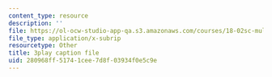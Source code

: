 ```yaml
---
content_type: resource
description: ''
file: https://ol-ocw-studio-app-qa.s3.amazonaws.com/courses/18-02sc-multivariable-calculus-fall-2010/280968ff51741cee7d8f03934f0e5c9e_Tgk9wURblAw.srt
file_type: application/x-subrip
resourcetype: Other
title: 3play caption file
uid: 280968ff-5174-1cee-7d8f-03934f0e5c9e
---
```

